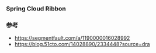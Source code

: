 ### Spring Cloud Ribbon

### 参考
* https://segmentfault.com/a/1190000016028992
* https://blog.51cto.com/14028890/2334448?source=dra
